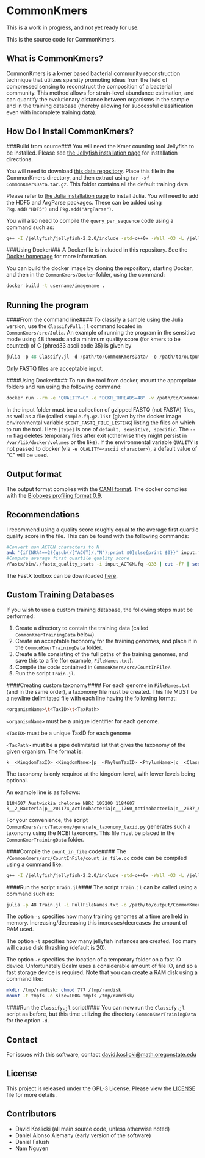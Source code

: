 # CommonKmers #
This is a work in progress, and not yet ready for use.

This is the source code for CommonKmers.

## What is CommonKmers? ##
CommonKmers is a k-mer based bacterial community reconstruction technique that utilizes sparsity promoting ideas from the field of compressed sensing to reconstruct the composition of a bacterial community. This method allows for strain-level abundance estimation, and can quantify the evolutionary distance between organisms in the sample and in the training database (thereby allowing for successful classification even with incomplete training data).


## How Do I Install CommonKmers? ##
###Build from source###
You will need the Kmer counting tool Jellyfish to be installed. Please see [the Jellyfish installation page](http://www.genome.umd.edu/jellyfish.html) for installation directions.

You will need to download [this data repository](http://www.math.oregonstate.edu/~koslickd/CommonKmersData.tar.gz). Place this file in the CommonKmers directory, and then extract using ``tar -xf CommonKmersData.tar.gz``. This folder contains all the default training data.

Please refer to [the Julia installation page](http://julialang.org/downloads/) to install Julia.
You will need to add the HDF5 and ArgParse packages. These can be added using `Pkg.add("HDF5")` and `Pkg.add("ArgParse")`.

You will also need to compile the ``query_per_sequence`` code using a command such as:
```bash
g++ -I /jellyfish/jellyfish-2.2.0/include -std=c++0x -Wall -O3 -L /jellyfish/jellyfish-2.2.0/.libs -l jellyfish-2.0 -l pthread -Wl,--rpath=/jellyfish/jellyfish-2.2.0/.libs query_per_sequence.cc sequence_mers.hpp -o query_per_sequence
```

###Using Docker###
A Dockerfile is included in this repository. See the [Docker homepage](https://www.docker.com/) for more information.

You can build the docker image by cloning the repository, starting Docker, and then in the ``CommonKmers/Docker`` folder, using the command:
```bash 
docker build -t username/imagename .
```


## Running the program ##
####From the command line####
To classify a sample using the Julia version, use the ``ClassifyFull.jl`` command located in ``CommonKmers/src/Julia``. An example of running the program in the sensitive mode using 48 threads and a minimum quality score (for kmers to be counted) of C (phred33 ascii code 35) is given by

```julia
julia -p 48 Classify.jl -d /path/to/CommonKmersData/ -o /path/to/output/file.profile -i /path/to/input/file.fastq -Q C -k sensitive -j /path/to/./jellyfish -q /path/to/./query_per_sequence
```

Only FASTQ files are acceptable input.

####Using Docker####
To run the tool from docker, mount the appropriate folders and run using the following command:
```bash
docker run --rm -e "QUALITY=C" -e "DCKR_THREADS=48" -v /path/to/CommonKmersData:/dckr/mnt/camiref/CommonKmersData:ro -v /path/to/Output:/dckr/mnt/output:rw -v /path/to/Input:/dckr/mnt/input:ro -t username/imagename [type]
```
In the input folder must be a collection of gzipped FASTQ (not FASTA) files, as well as a file (called ``sample.fq.gz.list`` (given by the docker image environmental variable ``$CONT_FASTQ_FILE_LISTING``) listing the files on which to run the tool.
Here ``[type]`` is one of ``default, sensitive, specific``.
The ``--rm`` flag deletes temporary files after exit (otherwise they might persist in ``/var/lib/docker/volumes`` or the like).
If the environmental variable ``QUALITY`` is not passed to docker (via ``-e QUALITY=<ascii character>``), a default value of "C" will be used. 



## Output format ##
The output format complies with the [CAMI format](https://github.com/CAMI-challenge/contest_information/blob/master/file_formats/CAMI_TP_specification.mkd).
The docker complies with the [Bioboxes profiling format 0.9](https://github.com/bioboxes/rfc/tree/master/data-format).

## Recommendations ##
I recommend using a quality score roughly equal to the average first quartile quality score in the file. This can be found with the following commands:
```bash
#Convert non ACTGN characters to N
awk '{if(NR%4==2){gsub(/[^ACGT]/,"N");print $0}else{print $0}}' input.fq > input_ACTGN.fq 
#Compute average first quartile quality score
/Fastx/bin/./fastx_quality_stats -i input_ACTGN.fq -Q33 | cut -f7 | sed -n '1!p' | awk '{a+=$1} END{print a/NR}' | awk '{printf "%.0f",$1}'
```
The FastX toolbox can be downloaded [here](http://hannonlab.cshl.edu/fastx_toolkit/).


## Custom Training Databases ##
If you wish to use a custom training database, the following steps must be performed:

1. Create a directory to contain the training data (called ``CommonKmerTrainingData`` below).
2. Create an acceptable taxonomy for the training genomes, and place it in the ``CommonKmerTrainingData`` folder.
3. Create a file consisting of the full paths of the training genomes, and save this to a file (for example, ``FileNames.txt``).
4. Compile the code contained in ``CommonKmers/src/CountInFile/``.
5. Run the script ``Train.jl``.

####Creating custom taxonomy####
For each genome in ``FileNames.txt`` (and in the same order), a taxonomy file must be created. This file MUST be a newline delimitated file with each line having the following format:
```bash
<organismName>\t<TaxID>\t<TaxPath>
```

``<organismName>`` must be a unique identifier for each genome.

``<TaxID>`` must be a unique TaxID for each genome

``<TaxPath>`` must be a pipe delimitated list that gives the taxonomy of the given organism. The format is: 

```
k__<KingdomTaxID>_<KingdomName>|p__<PhylumTaxID>_<PhylumName>|c__<ClassTaxID>_<ClassName>|o__<OrderTaxID>_<OrderName>|f__<FamilyTaxID>_<FamilyName>|g__<GenusTaxID>_<GenusName>|s__<SpeciesTaxID>_<SpeciesName>|t__<StrainTaxID>_<StrainName>
```

The taxonomy is only required at the kingdom level, with lower levels being optional.

An example line is as follows:

```
1184607_Austwickia_chelonae_NBRC_105200	1184607	k__2_Bacteria|p__201174_Actinobacteria|c__1760_Actinobacteria|o__2037_Actinomycetales|f__85018_Dermatophilaceae|g__1184606_Austwickia|s__100225_Austwickia_chelonae|t__1184607_Austwickia_chelonae_NBRC_105200
```

For your convenience, the script ``CommonKmers/src/Taxonomy/generate_taxonomy_taxid.py`` generates such a taxonomy using the NCBI taxonomy. This file must be placed in the ``CommonKmerTrainingData`` folder.

####Compile the ``count_in_file`` code####
The ``/CommonKmers/src/CountInFile/count_in_file.cc`` code can be compiled using a command like:

```bash
g++ -I /jellyfish/jellyfish-2.2.0/include -std=c++0x -Wall -O3 -L /jellyfish/jellyfish-2.2.0/.libs -l jellyfish-2.0 -l pthread -Wl,--rpath=/jellyfish/jellyfish-2.2.0/.libs count_in_file.cc -o count_in_file
```

####Run the script ``Train.jl``####
The script ``Train.jl`` can be called using a command such as:
```bash
julia -p 48 Train.jl -i FullFileNames.txt -o /path/to/output/CommonKmerTrainingData/ -b /path/to/./bcalm -r /path/to/fast/IO/device/ -j /path/to/jellyfish -c /path/to./count_in_file -s 500 -t 20
```

The option ``-s`` specifies how many training genomes at a time are held in memory. Increasing/decreasing this increases/decreases the amount of RAM used.

The option ``-t`` specifies how many jellyfish instances are created. Too many will cause disk thrashing (default is 20).

The option ``-r`` specifics the location of a temporary folder on a fast IO device. Unfortunately Bcalm uses a considerable amount of file IO, and so a fast storage device is required. Note that you can create a RAM disk using a command like:

```bash
mkdir /tmp/ramdisk; chmod 777 /tmp/ramdisk
mount -t tmpfs -o size=100G tmpfs /tmp/ramdisk/
```
####Run the ``Classify.jl`` script####
You can now run the ``Classify.jl`` script as before, but this time utilizing the directory ``CommonKmerTrainingData`` for the option ``-d``.
## Contact ##
For issues with this software, contact david.koslicki@math.oregonstate.edu

## License ##
This project is released under the GPL-3 License. Please view the [LICENSE](LICENSE)
file for more details.


## Contributors ##
+ David Koslicki (all main source code, unless otherwise noted)
+ Daniel Alonso Alemany (early version of the software)
+ Daniel Falush
+ Nam Nguyen
